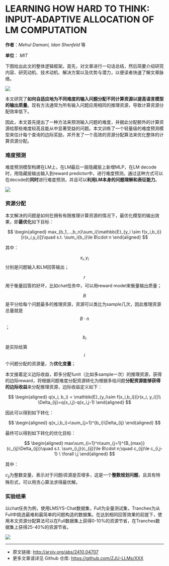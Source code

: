 # LEARNING HOW HARD TO THINK: INPUT-ADAPTIVE ALLOCATION OF LM COMPUTATION

**作者**：*Mehul Damani, Idan Shenfeld* 等    

**单位**： *MIT* 

下图给出此文的整体逻辑框架。首先，对文章进行一句话总结，然后简要介绍研究内容、研究动机、技术动机、解决方案以及优势与潜力，以便读者快速了解文章脉络。


![](https://fastly.jsdelivr.net/gh/bucketio/img19@main/2024/10/12/1728724185676-7f129aa5-a593-4079-aa62-daf110d9b785.png)


本文研究了**如何自适应地为不同难度的输入问题分配不同计算资源以提高语言模型的输出质量**。现有方法通常为所有输入问题应用相同的推理资源，导致计算资源分配效率低下。

因此，本文首先提出了一种方法来预测输入问题的难度，并据此分配额外的计算资源给那些难度较高且能从中显著受益的问题。本文训练了一个轻量级的难度预测模型来估计每个查询的边际奖励，并开发了一个高效的资源分配算法来优化整体的计算资源分配。

### 难度预测

难度预测模型构建在LM上，在LM最后一层隐藏层上新增MLP，在LM decode时，用隐藏层输出输入到reward predictor中，进行难度预测。通过这种方式可以在decode的**同时**进行难度预测，并且可以**利用LM本身的问题理解和表征能力**。


![](https://fastly.jsdelivr.net/gh/bucketio/img5@main/2024/10/12/1728724230100-ae312f5b-ead1-4d97-ad48-93914b4bd424.png)


### 资源分配

本文解决的问题是如何在拥有有限推理计算资源的情况下，最优化模型的输出效果，即**最优化**如下目标：

$$
\begin{aligned}
max_{b_1,...,b_n}\sum_i{\mathbb{E}_{y_i \sim f(x_i,b_i)}[r(x_i,y_i)]}\quad s.t. \sum_i{b_i}\le B\cdot n
\end{aligned}
$$

其中：

$$x_i,y_i$$分别是问题输入和LM回答输出；


$$r$$用于衡量回答的好坏，比如chat任务中，可以用reward model来衡量输出质量；

$$B$$是平分给每个问题最多的推理资源，资源可以类比为sample几次，因此推理资源总量就是$$B\cdot n$$；

$$b_i$$是实际给第$$i$$个问题分配的资源量，为**优化变量**；

本文接着定义边际收益，即多分配1unit（比如多sample一次）的推理资源，获得的边际reward，将根据问题难度分配资源转化为根据多给问题**分配资源能够获得的边际收益**来分配推理资源，边际收益定义如下：

$$
\begin{aligned}
q(x_i, b_i) = \mathbb{E}_{y_i\sim f(x_i,b_i)}[r(x_i, y_i)]\\
\Delta_{ij}=q(x_i,j)-q(x_i,j-1)
\end{aligned}
$$

因此可以得到如下转化：

$$
\begin{aligned}
q(x_i,b_i)=\sum_{j=1}^{b_i}\Delta_{ij}
\end{aligned}
$$

最终可以得到如下转化的优化目标：

$$
\begin{aligned}
max\sum_{i=1}^n\sum_{j=1}^{B_{max}}{c_{ij}\Delta_{ij}}\quad s.t. \sum_{i,j}{c_{ij}}\le B\cdot n;\quad c_{ij}\le c_{i,j-1} \ \forall i,j
\end{aligned}
$$

其中：

$c_{ij}$为整数变量，表示对于问题$i$资源是否增多，这是一个**整数规划问题**，且具有特殊形式，可以用贪心算法求得最优解。

### 实验结果

以chat任务为例，使用LMSYS-Chat数据集，Full为全量测试集，Tranches为从Full中挑选最难和最简单的问题构造的数据集。在达到相同回答效果的前提下，使用本文资源分配算法可以在Full数据集上获得0-10%的资源节省，在Tranches数据集上获得25-40%的资源节省。


![](https://fastly.jsdelivr.net/gh/bucketio/img17@main/2024/10/12/1728724269297-64d25464-6c39-4b24-b591-84ad96677bcc.png)


---

- 原文链接: http://arxiv.org/abs/2410.04707
- 更多文章请详见 Github 仓库: https://github.com/ZJU-LLMs/XXX

